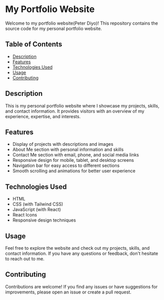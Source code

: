 # My Portfolio Website        
      
Welcome to my portfolio website(Peter Diyo)! This repository contains the source code for my personal portfolio website.   
  
## Table of Contents 
   
- [Description](#description)    
- [Features](#features)   
- [Technologies Used](#technologies-used) 
- [Usage](#Usage)        
- [Contributing](#contributing)  
 
## Description   
 
This is my personal portfolio website where I showcase my projects, skills, and contact information. It provides visitors with an overview of my experience, expertise, and interests.
 
## Features

- Display of projects with descriptions and images
- About Me section with personal information and skills
- Contact Me section with email, phone, and social media links
- Responsive design for mobile, tablet, and desktop screens
- Navigation bar for easy access to different sections
- Smooth scrolling and animations for better user experience

## Technologies Used

- HTML
- CSS (with Tailwind CSS)
- JavaScript (with React)
- React Icons
- Responsive design techniques

## Usage

Feel free to explore the website and check out my projects, skills, and contact information. If you have any questions or feedback, don't hesitate to reach out to me.

## Contributing

Contributions are welcome! If you find any issues or have suggestions for improvements, please open an issue or create a pull request.

